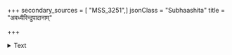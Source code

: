 +++
secondary_sources = [ "MSS_3251",]
jsonClass = "Subhaashita"
title = "अवध्यैरिन्दुपादानाम्"

+++

<details><summary>Text</summary>

अवध्यैरिन्दुपादानाम् असाध्यैश्चन्दनाम्भसाम्।  
देहोष्मभिः सुबोधं ते सखि कामातुरं मनः॥
</details>
